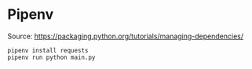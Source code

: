 # Pipenv

Source: https://packaging.python.org/tutorials/managing-dependencies/

```
pipenv install requests
pipenv run python main.py
```
